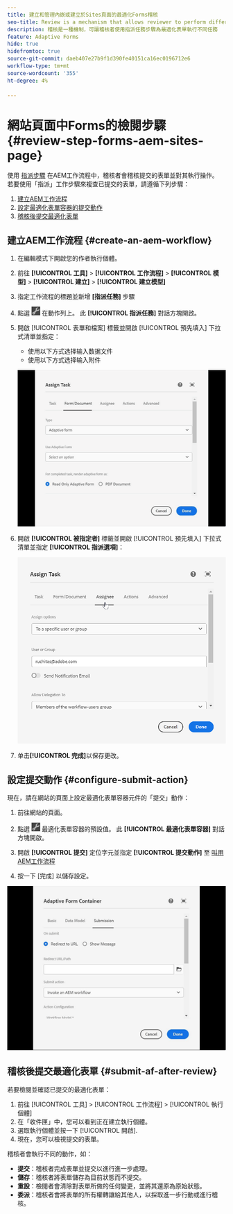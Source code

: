 ```yaml
---
title: 建立和管理內嵌或建立於Sites頁面的最適化Forms稽核
seo-title: Review is a mechanism that allows reviewer to perform different tasks for adaptive forms using Assign Task step
description: 稽核是一種機制，可讓稽核者使用指派任務步驟為最適化表單執行不同任務
feature: Adaptive Forms
hide: true
hidefromtoc: true
source-git-commit: daeb407e27b9f1d390fe40151ca16ec0196712e6
workflow-type: tm+mt
source-wordcount: '355'
ht-degree: 4%

---
```



# 網站頁面中Forms的檢閱步驟 {#review-step-forms-aem-sites-page}

使用 [指派步驟](https://experienceleague.adobe.com/docs/experience-manager-cloud-service/content/forms/create-form-centric-workflows/aem-forms-workflow-step-reference.html#assign-task-step) 在AEM工作流程中，稽核者會稽核提交的表單並對其執行操作。 若要使用「指派」工作步驟來複查已提交的表單，請遵循下列步驟：

1. [建立AEM工作流程](#create-an-aem-workflow)
1. [設定最適化表單容器的提交動作](#configure-submit-action)
1. [稽核後提交最適化表單](#submit-af-after-review)

## 建立AEM工作流程 {#create-an-aem-workflow}

1. 在編輯模式下開啟您的作者執行個體。
1. 前往 **[!UICONTROL 工具]** >  **[!UICONTROL 工作流程]** >  **[!UICONTROL 模型]** > **[!UICONTROL 建立]** > **[!UICONTROL 建立模型]**
1. 指定工作流程的標題並新增 **[指派任務]** 步驟
1. 點選 ![settings_icon](assets/settings_icon.png) 在動作列上。 此 **[!UICONTROL 指派任務]** 對話方塊開啟。
1. 開啟 [!UICONTROL 表單和檔案] 標籤並開啟 [!UICONTROL 預先填入] 下拉式清單並指定：

   * 使用以下方式选择输入数据文件
   * 使用以下方式选择输入附件

   ![檢閱步驟](/help/forms/assets/assigntask-review1.gif)

1. 開啟 **[!UICONTROL 被指定者]** 標籤並開啟 [!UICONTROL 預先填入] 下拉式清單並指定 **[!UICONTROL 指派選項]**：

   ![檢閱步驟](/help/forms/assets/review-assignstep.png)

1. 单击&#x200B;**[!UICONTROL 完成]**&#x200B;以保存更改。

## 設定提交動作 {#configure-submit-action}

現在，請在網站的頁面上設定最適化表單容器元件的「提交」動作：

1. 前往網站的頁面。
1. 點選 ![settings_icon](assets/settings_icon.png) 最適化表單容器的預設值。 此 **[!UICONTROL 最適化表單容器]** 對話方塊開啟。
1. 開啟 **[!UICONTROL 提交]** 定位字元並指定 **[!UICONTROL 提交動作]** 至 [叫用AEM工作流程](https://experienceleague.adobe.com/docs/experience-manager-cloud-service/content/forms/adaptive-forms-authoring/authoring-adaptive-forms-foundation-components/configure-submit-actions-and-metadata-submission/configuring-submit-actions.html?lang=en#invoke-an-aem-workflow)

1. 按一下 [完成] 以儲存設定。

![submissiontab-reviewstep](/help/forms/assets/submissiontab-reviewstep.gif)

## 稽核後提交最適化表單 {#submit-af-after-review}

若要檢閱並確認已提交的最適化表單：

1. 前往 [!UICONTROL 工具] >  [!UICONTROL 工作流程] >  [!UICONTROL 執行個體]
1. 在「收件匣」中，您可以看到正在建立執行個體。
1. 選取執行個體並按一下 [!UICONTROL 開啟].
1. 現在，您可以檢視提交的表單。

稽核者會執行不同的動作，如：

* **提交**：稽核者完成表單並提交以進行進一步處理。
* **儲存**：稽核者將表單儲存為目前狀態而不提交。
* **重設**：檢閱者會清除對表單所做的任何變更，並將其還原為原始狀態。
* **委派**：稽核者會將表單的所有權轉讓給其他人，以採取進一步行動或進行稽核。
